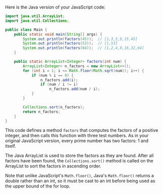 Here is the Java version of your JavaScript code:

```java
import java.util.ArrayList;
import java.util.Collections;

public class Main {
    public static void main(String[] args) {
        System.out.println(factors(45));  // [1,3,5,9,15,45]
        System.out.println(factors(53));  // [1,53]
        System.out.println(factors(64));  // [1,2,4,8,16,32,64]
    }

    public static ArrayList<Integer> factors(int num) {
        ArrayList<Integer> n_factors = new ArrayList<>();
        for (int i = 1; i <= Math.floor(Math.sqrt(num)); i++) {
            if (num % i == 0) {
                n_factors.add(i);
                if (num / i != i)
                    n_factors.add(num / i);
            }
        }

        Collections.sort(n_factors);  
        return n_factors;
    }  
}
```

This code defines a method `factors` that computes the factors of a positive integer, and then calls this function with three test numbers. As in your original JavaScript version, every prime number has two factors: 1 and itself.

The Java ArrayList is used to store the factors as they are found. After all factors have been found, the `Collections.sort()` method is called on the ArrayList to sort the factors in ascending order.

Note that unlike JavaScript's `Math.floor()`, Java's `Math.floor()` returns a double rather than an int, so it must be cast to an int before being used as the upper bound of the for loop.
